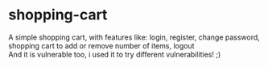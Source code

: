 # shopping-cart  
A simple shopping cart, with features like: login, register, change password, shopping cart to add or remove number of items, logout  
And it is vulnerable too, i used it to try different vulnerabilities! ;)  

